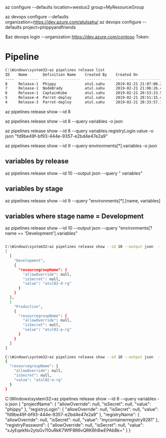 az configure --defaults location=westus2 group=MyResourceGroup

az devops configure --defaults organization=https://dev.azure.com/atulsahu/ 
az devops configure --defaults project=phippyandfriends

$az devops login --organization https://dev.azure.com/contoso
Token:


# Pipeline


```bash
C:\Windows\system32>az pipelines release list
ID    Name       Definition Name    Created By    Created On                  Status    Description
----  ---------  -----------------  ------------  --------------------------  --------  -------------
8     Release-1  Phippy             atul.sahu     2019-02-21 21:07:08.260000  active
7     Release-1  NodeBrady          atul.sahu     2019-02-21 21:06:26.480000  active
6     Release-1  CaptainKube        atul.sahu     2019-02-21 20:53:23.537000  active
5     Release-4  Parrot-deploy      atul.sahu     2019-02-21 20:51:15.440000  active
4     Release-3  Parrot-deploy      atul.sahu     2019-02-21 20:33:57.140000  active
```
az pipelines release show --id 8

az pipelines release show --id 8  --query variables -o json

az pipelines release show --id 8  --query variables.registryLogin.value  -o json
"fd9be49f-bf93-444e-9357-e2bd4e47e2a9"

az pipelines release show --id 9  --query environments[*].variables   -o json

## variables by release
az pipelines release show --id 10 --output json  --query " variables"
## variables by stage
az pipelines release show --id 9  --query "environments[*].[name, variables]

## variables where stage name = Development
az pipelines release show --id 10 --output json  --query "environments[?name == 'Development'].variables"

```bash

C:\Windows\system32>az pipelines release show --id 10 --output json  --query "environments[*].[name, variables] "
[
  [
    "Development",
    {
      "resourcegroupName": {
        "allowOverride": null,
        "isSecret": null,
        "value": "atul02-d-rg"
      }
    }
  ],
  [
    "Production",
    {
      "resourcegroupName": {
        "allowOverride": null,
        "isSecret": null,
        "value": "atul02-p-rg"
      }
    }
  ]
]

C:\Windows\system32>az pipelines release show --id 10 --output json  --query " variables"
{
  "resourcegroupName": {
    "allowOverride": null,
    "isSecret": null,
    "value": "atul02-e-rg"
  }
}
```

C:\Windows\system32>az pipelines release show --id 8  --query variables -o json
{
  "projectName": {
    "allowOverride": null,
    "isSecret": null,
    "value": "phippy"
  },
  "registryLogin": {
    "allowOverride": null,
    "isSecret": null,
    "value": "fd9be49f-bf93-444e-9357-e2bd4e47e2a9"
  },
  "registryName": {
    "allowOverride": null,
    "isSecret": null,
    "value": "mycontainerregistry9281"
  },
  "registryPassword": {
    "allowOverride": null,
    "isSecret": null,
    "value": "xJyEqekNv2ytsGv110uRkK7WfF8R6vQRKBhBwEPAbBk="
  }
}
